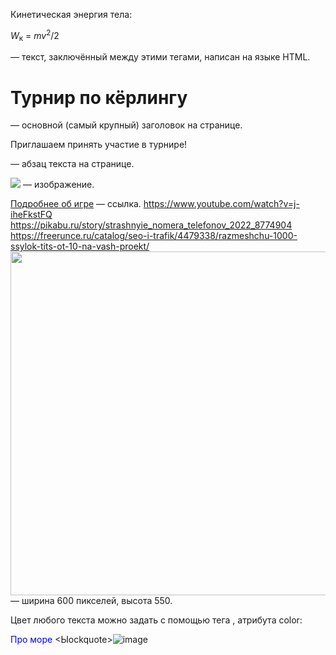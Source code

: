 <p>Кинетическая энергия тела:</p>
<p><var>W</var><sub>к</sub> = <var>m</var><var>v</var><sup>2</sup>/2</p>
<html></html> — текст, заключённый между этими тегами, написан на языке HTML.

<h1>Турнир по кёрлингу</h1> — основной (самый крупный) заголовок на странице.

<p>Приглашаем принять участие в турнире!</p> — абзац текста на странице.

<img src="/uploads/2020/09/curling-769673_640_0_1601463922.jpg"/> — изображение.

<a href="http://ru.sport-wiki.org/vidy-sporta/kyorling/">Подробнее об игре</a> — ссылка.
<meta>https://www.youtube.com/watch?v=j-iheFkstFQ
<meta>https://pikabu.ru/story/strashnyie_nomera_telefonov_2022_8774904
<meta>https://freerunce.ru/catalog/seo-i-trafik/4479338/razmeshchu-1000-ssylok-tits-ot-10-na-vash-proekt/
<img src="/uploads/2020/09/curling-769673_640_0_1601463922.jpg" width="600px" height="550px/"> — ширина 600 пикселей, высота 550.

Цвет любого текста можно задать с помощью тега <font>, атрибута color:

<font color="blue">Про море</font>
<Ыockquote>![image](https://github.com/kengo6090/kengo6090/assets/152714314/87f2423a-03b6-45eb-89af-6aaf067ad328)
